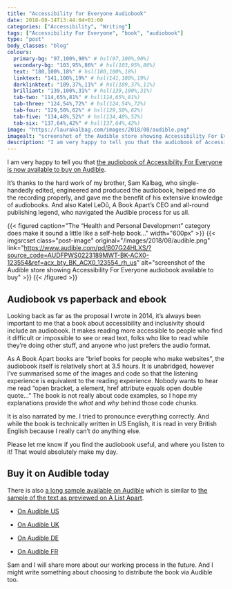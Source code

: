 ```yaml
---
title: "Accessibility for Everyone Audiobook"
date: 2018-08-14T13:44:04+01:00
categories: ["Accessibility", "Writing"]
tags: ["Accessibility For Everyone", "book", "audiobook"]
type: "post"
body_classes: "blog"
colours:
  primary-bg: "97,100%,90%" # hsl(97,100%,90%)
  secondary-bg: "103,95%,86%" # hsl(103,95%,86%)
  text: "180,100%,18%" # hsl(180,100%,18%)
  linktext: "141,100%,19%" # hsl(141,100%,19%)
  darklinktext: "189,37%,11%" # hsl(189,37%,11%)
  brilliant: "139,100%,31%" # hsl(139,100%,31%)
  tab-two: "114,65%,81%" # hsl(114,65%,81%)
  tab-three: "124,54%,72%" # hsl(124,54%,72%)
  tab-four: "129,50%,62%" # hsl(129,50%,62%)
  tab-five: "134,48%,52%" # hsl(134,48%,52%)
  tab-six: "137,64%,42%" # hsl(137,64%,42%)
image: "https://laurakalbag.com/images/2018/08/audible.png"
imagealt: "screenshot of the Audible store showing Accessibility For Everyone audiobook available to buy."
description: "I am very happy to tell you that the audiobook of Accessibility For Everyone is now available to buy on Audible."
---
```


I am very happy to tell you that [the audiobook of Accessibility For Everyone is now available to buy on Audible](https://www.audible.com/pd/B07G24HLXS/?source_code=AUDFPWS0223189MWT-BK-ACX0-123554&ref=acx_bty_BK_ACX0_123554_rh_us).<!--more-->

It’s thanks to the hard work of my brother, Sam Kalbag, who single-handedly edited, engineered and produced the audiobook, helped me do the recording properly, and gave me the benefit of his extensive knowledge of audiobooks. And also Katel LeDû, A Book Apart’s CEO and all-round publishing legend, who navigated the Audible process for us all.

{{< figured caption="The “Health and Personal Development” category does make it sound a little like a self-help book…" width="600px" >}}
  {{< imgsrcset class="post-image" original="/images/2018/08/audible.png" link="https://www.audible.com/pd/B07G24HLXS/?source_code=AUDFPWS0223189MWT-BK-ACX0-123554&ref=acx_bty_BK_ACX0_123554_rh_us" alt="screenshot of the Audible store showing Accessibility For Everyone audiobook available to buy" >}}
{{< /figured >}}

## Audiobook vs paperback and ebook

Looking back as far as the proposal I wrote in 2014, it’s always been important to me that a book about accessibility and inclusivity should include an audiobook. It makes reading more accessible to people who find it difficult or impossible to see or read text, folks who like to read while they’re doing other stuff, and anyone who just prefers the audio format.

As A Book Apart books are “brief books for people who make websites”, the audiobook itself is relatively short at 3.5 hours. It is unabridged, however I’ve summarised some of the images and code so that the listening experience is equivalent to the reading experience. Nobody wants to hear me read “open bracket, a element, href attribute equals open double quote…” The book is not really about code examples, so I hope my explanations provide the *what* and *why* behind those code chunks.

It is also narrated by me. I tried to pronounce everything correctly. And while the book is technically written in US English, it is read in very British English because I really can’t do anything else.

Please let me know if you find the audiobook useful, and where you listen to it! That would absolutely make my day.

## Buy it on Audible today

There is also [a long sample available on Audible](https://www.audible.com/pd/B07G24HLXS/?source_code=AUDFPWS0223189MWT-BK-ACX0-123554&ref=acx_bty_BK_ACX0_123554_rh_us) which is similar to [the sample of the text as previewed on A List Apart](https://alistapart.com/article/planning-for-accessibility).

- [On Audible US](https://www.audible.com/pd/B07G24HLXS/?source_code=AUDFPWS0223189MWT-BK-ACX0-123554&ref=acx_bty_BK_ACX0_123554_rh_us)

- [On Audible UK](https://www.audible.co.uk/pd/B07G1SR1KQ/?source_code=AUKFrDlWS02231890H6-BK-ACX0-123554&ref=acx_bty_BK_ACX0_123554_rh_uk)

- [On Audible DE](https://www.audible.de/pd/B07G2H149K/?source_code=EKAORWS0223189009-BK-ACX0-123554&ref=acx_bty_BK_ACX0_123554_rh_de)

- [On Audible FR](https://www.audible.fr/pd/B07G2H31YF/?source_code=FRAORWS022318903B-BK-ACX0-123554&ref=acx_bty_BK_ACX0_123554_rh_fr)

Sam and I will share more about our working process in the future. And I might write something about choosing to distribute the book via Audible too.
